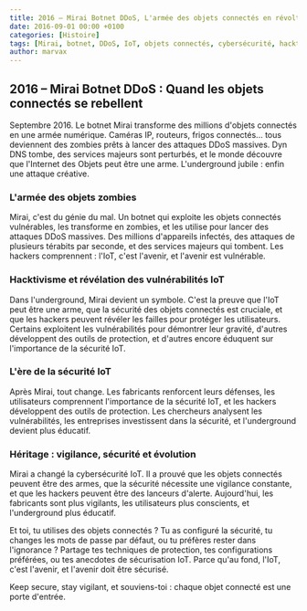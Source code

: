 ```yaml
---
title: 2016 – Mirai Botnet DDoS, L'armée des objets connectés en révolte
date: 2016-09-01 00:00 +0100
categories: [Histoire]
tags: [Mirai, botnet, DDoS, IoT, objets connectés, cybersécurité, hacktivisme, underground]
author: marvax
---
```


## 2016 – Mirai Botnet DDoS : Quand les objets connectés se rebellent

Septembre 2016. Le botnet Mirai transforme des millions d'objets connectés en une armée numérique. Caméras IP, routeurs, frigos connectés... tous deviennent des zombies prêts à lancer des attaques DDoS massives. Dyn DNS tombe, des services majeurs sont perturbés, et le monde découvre que l'Internet des Objets peut être une arme. L'underground jubile : enfin une attaque créative.

### L'armée des objets zombies

Mirai, c'est du génie du mal. Un botnet qui exploite les objets connectés vulnérables, les transforme en zombies, et les utilise pour lancer des attaques DDoS massives. Des millions d'appareils infectés, des attaques de plusieurs térabits par seconde, et des services majeurs qui tombent. Les hackers comprennent : l'IoT, c'est l'avenir, et l'avenir est vulnérable.

### Hacktivisme et révélation des vulnérabilités IoT

Dans l'underground, Mirai devient un symbole. C'est la preuve que l'IoT peut être une arme, que la sécurité des objets connectés est cruciale, et que les hackers peuvent révéler les failles pour protéger les utilisateurs. Certains exploitent les vulnérabilités pour démontrer leur gravité, d'autres développent des outils de protection, et d'autres encore éduquent sur l'importance de la sécurité IoT.

### L'ère de la sécurité IoT

Après Mirai, tout change. Les fabricants renforcent leurs défenses, les utilisateurs comprennent l'importance de la sécurité IoT, et les hackers développent des outils de protection. Les chercheurs analysent les vulnérabilités, les entreprises investissent dans la sécurité, et l'underground devient plus éducatif.

### Héritage : vigilance, sécurité et évolution

Mirai a changé la cybersécurité IoT. Il a prouvé que les objets connectés peuvent être des armes, que la sécurité nécessite une vigilance constante, et que les hackers peuvent être des lanceurs d'alerte. Aujourd'hui, les fabricants sont plus vigilants, les utilisateurs plus conscients, et l'underground plus éducatif.

Et toi, tu utilises des objets connectés ? Tu as configuré la sécurité, tu changes les mots de passe par défaut, ou tu préfères rester dans l'ignorance ? Partage tes techniques de protection, tes configurations préférées, ou tes anecdotes de sécurisation IoT. Parce qu'au fond, l'IoT, c'est l'avenir, et l'avenir doit être sécurisé.

Keep secure, stay vigilant, et souviens-toi : chaque objet connecté est une porte d'entrée.